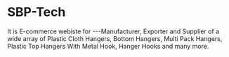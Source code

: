 # SBP-Tech
It is E-commerce webiste for ---Manufacturer, Exporter and Supplier of a wide array of Plastic Cloth Hangers, Bottom Hangers, Multi Pack Hangers, Plastic Top Hangers With Metal Hook, Hanger Hooks and many more. 

